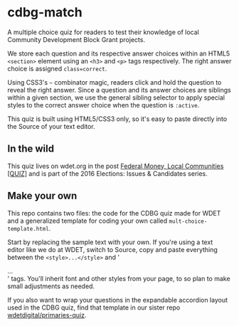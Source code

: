 # cdbg-match
A multiple choice quiz for readers to test their knowledge of local Community Development Block Grant projects.

We store each question and its respective answer choices within an HTML5 `<section>` element using an `<h3>` and `<p>` tags respectively. The right answer choice is assigned `class=correct`. 

Using CSS3's `~` combinator magic, readers click and hold the question to reveal the right answer. Since a question and its answer choices are siblings within a given section, we use the general sibling selector to apply special styles to the correct answer choice when the question is `:active`.

This quiz is built using HTML5/CSS3 only, so it's easy to paste directly into the Source of your text editor.

## In the wild
This quiz lives on wdet.org in the post <a href="http://wdet.org/posts/2016/03/04/82640-federal-money-local-communities-quiz/">Federal Money, Local Communities [QUIZ]</a> and is part of the 2016 Elections: Issues & Candidates series.

## Make your own
This repo contains two files: the code for the CDBG quiz made for WDET and a generalized template for coding your own called `mult-choice-template.html`.

Start by replacing the sample text with your own. If you're using a text editor like we do at WDET, switch to Source, copy and paste everything between the `<style>...</style>` and '<section>...<section>' tags. You'll inherit font and other styles from your page, to so plan to make small adjustments as needed.

If you also want to wrap your questions in the expandable accordion layout used in the CDBG quiz, find that template in our sister repo <a href="https://github.com/wdetdigital/primaries-quiz">wdetdigital/primaries-quiz</a>.
